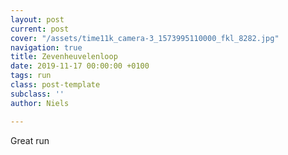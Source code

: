 ```yaml
---
layout: post
current: post
cover: "/assets/time11k_camera-3_1573995110000_fkl_8282.jpg"
navigation: true
title: Zevenheuvelenloop
date: 2019-11-17 00:00:00 +0100
tags: run
class: post-template
subclass: ''
author: Niels

---
```

Great run